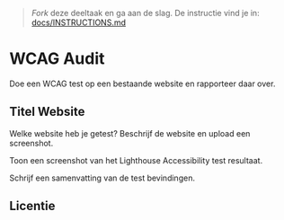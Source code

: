 > _Fork_ deze deeltaak en ga aan de slag. De instructie vind je in: [docs/INSTRUCTIONS.md](docs/INSTRUCTIONS.md)

# WCAG Audit 

Doe een WCAG test op een bestaande website en rapporteer daar over.

## Titel Website

Welke website heb je getest? Beschrijf de website en upload een screenshot. 

Toon een screenshot van het Lighthouse Accessibility test resultaat.

Schrijf een samenvatting van de test bevindingen.

## Licentie

